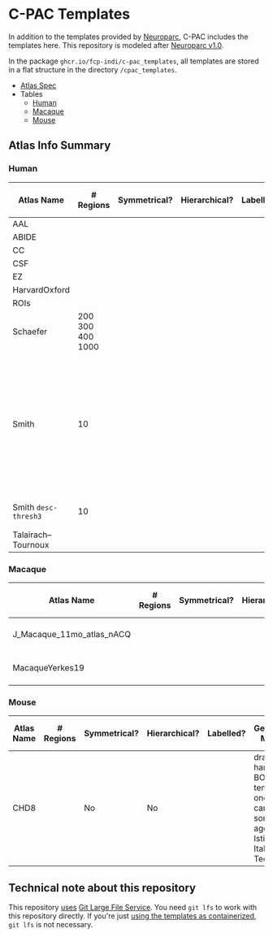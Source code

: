 # C-PAC Templates

In addition to the templates provided by [Neuroparc](https://github.com/neurodata/neuroparc), C-PAC includes the templates here. This repository is modeled after [Neuroparc v1.0](https://github.com/neurodata/neuroparc/tree/v1.0).

In the package `ghcr.io/fcp-indi/c-pac_templates`, all templates are stored in a flat structure in the directory `/cpac_templates`.

* [Atlas Spec](https://github.com/neurodata/neuroparc/blob/devel/atlases/Human/atlas_spec.md)
* Tables
  * [Human](#Table-Human)
  * [Macaque](#Table-Macaque)
  * [Mouse](#Table-Mouse)

## Atlas Info Summary

<a name="Table-Human"></a>

### Human

| Atlas Name | # Regions | Symmetrical? | Hierarchical? | Labelled? | Generation Method | Average Vol/Region | Native coordinate space | Description | Reference Publication | Year of Origin | File Source/Download URL | License |
|------------------------------|----------|----------|-----------|---------|--------------------------------------------------------------------------------------------------------------------------------------|--------------------|--------------------------|-------------------------------------------------------------------------------------------------------------------------------------------------------------------------------------------------------------|--------------------------------------------------------------------------------|----------------|---------------------|---------|
| AAL |  |  |  |  |  |  |  |  |  |  |  |  |
| ABIDE |  |  |  |  |  |  |  |  |  |  |  |  |
| CC |  |  |  |  |  |  |  |  |  |  |  |  |
| CSF |  |  |  |  |  |  |  |  |  |  |  |  |
| EZ |  |  |  |  |  |  |  |  |  |  |  |  |  |
| HarvardOxford |  |  |  |  |  |  |  |  |  |  |  |  |
| ROIs |  |  |  |  |  |  |  |  |  |  |  |  |
| Schaefer | 200<br/>300<br/>400<br/>1000 |  |  |  |  |  |  |  |  |  | <https://github.com/ThomasYeoLab/CBIG/tree/v0.22.6-Edit_KRR_LITE_to_only_allow_for_corr_kernel/stable_projects/brain_parcellation/Schaefer2018_LocalGlobal/Parcellations/MNI> | [MIT](https://github.com/ThomasYeoLab/CBIG/blob/master/LICENSE.md) |
| Smith | 10 |  |  |  |  |  |  | <blockquote>10 well-matched maps from […] 200-dimensional ICA, Resting-FMRI components […] as shown in PNAS paper</blockquote> | [doi:10.1073/pnas.0905267106](https://dx.doi.org/10.1073/pnas.0905267106) | 2009 | <https://www.fmrib.ox.ac.uk/datasets/brainmap+rsns/> <https://www.fmrib.ox.ac.uk/datasets/brainmap+rsns/PNAS_Smith09_rsn10.nii.gz> |  |
| Smith `desc-thresh3` | 10 |  |  |  | [`scripts/threshold_mask.py`](https://github.com/FCP-INDI/C-PAC_templates/blob/147e123/scripts/threshold_mask.py) |  |  | Smith (above) thresholded at Z = 3 as in [Fig 1](https://www.ncbi.nlm.nih.gov/pmc/articles/PMC2722273/figure/F1/) | [doi:10.1073/pnas.0905267106](https://dx.doi.org/10.1073/pnas.0905267106) | 2009 |  |  |
| Talairach–Tournoux |  |  |  |  |  |  |  |  |  |  |  |  |

<a name="Table-Macaque"></a>

### Macaque

| Atlas Name | # Regions | Symmetrical? | Hierarchical? | Labelled? | Generation Method | Average Vol/Region | Native coordinate space | Description | Reference Publication | Year of Origin | File Source/Download URL |
|------------------------------|----------|----------|-----------|---------|--------------------------------------------------------------------------------------------------------------------------------------|--------------------|--------------------------|-------------------------------------------------------------------------------------------------------------------------------------------------------------------------------------------------------------|--------------------------------------------------------------------------------|----------------|---------------------|
| J_Macaque_11mo_atlas_nACQ |  |  |  |  |  |  | 194x252x160 |  |  | 2020 | <https://github.com/DCAN-Labs/dcan-macaque-pipeline/tree/master/global/templates> |
| MacaqueYerkes19 |  |  |  |  |  |  |  |  |  | 2020 | <https://github.com/DCAN-Labs/dcan-macaque-pipeline/tree/master/global/templates> |

<a name="Table-Mouse"></a>

### Mouse

| Atlas Name | # Regions | Symmetrical? | Hierarchical? | Labelled? | Generation Method | Average Vol/Region | Native coordinate space | Description | Reference Publication | Year of Origin | File Source/Download URL |
|------------------------------|----------|----------|-----------|---------|--------------------------------------------------------------------------------------------------------------------------------------|--------------------|--------------------------|-------------------------------------------------------------------------------------------------------------------------------------------------------------------------------------------------------------|--------------------------------------------------------------------------------|----------------|---------------------|
| CHD8 |  | No | No |  | drawn by hand on a BOLD EPI template of one study carried out some time ago at Istituto Italiano di Tecnologia |  |  |  | [doi:10.1038/s41467-021-26131-z](https://doi.org/10.1038/s41467-021-26131-z) | 2021 |  |

## Technical note about this repository

This repository [uses](.gitattributes) [Git Large File Service](https://docs.github.com/en/repositories/working-with-files/managing-large-files/collaboration-with-git-large-file-storage). You need `git lfs` to work with this repository directly. If you're just [using the templates as containerized](https://github.com/FCP-INDI/C-PAC_templates/pkgs/container/c-pac_templates), `git lfs` is not necessary.
